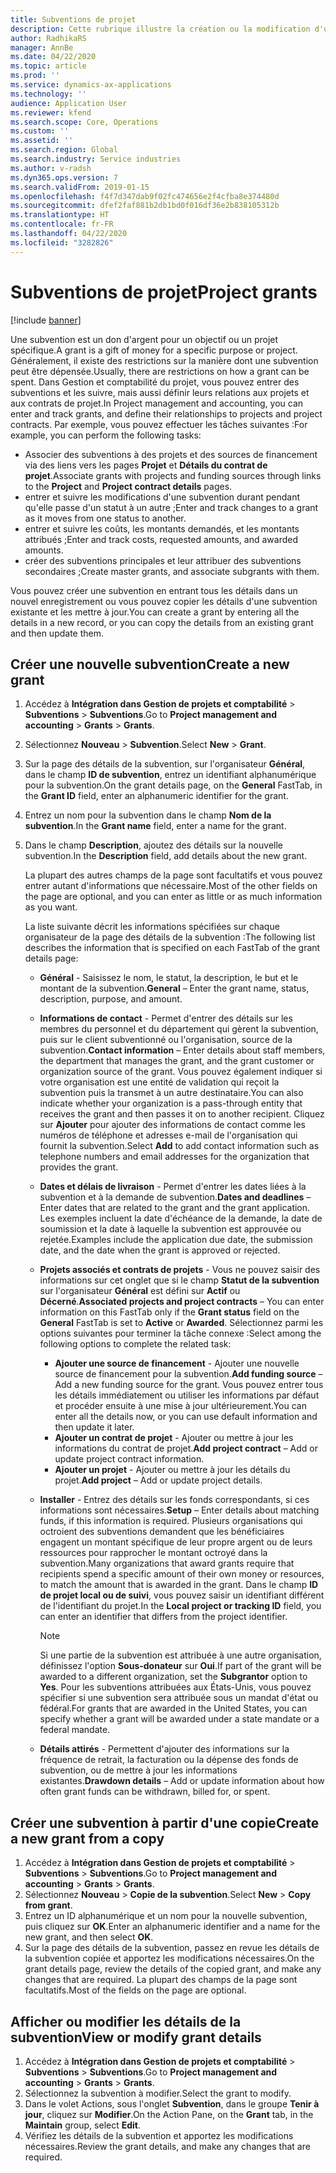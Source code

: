 ```yaml
---
title: Subventions de projet
description: Cette rubrique illustre la création ou la modification d'une subvention.
author: RadhikaRS
manager: AnnBe
ms.date: 04/22/2020
ms.topic: article
ms.prod: ''
ms.service: dynamics-ax-applications
ms.technology: ''
audience: Application User
ms.reviewer: kfend
ms.search.scope: Core, Operations
ms.custom: ''
ms.assetid: ''
ms.search.region: Global
ms.search.industry: Service industries
ms.author: v-radsh
ms.dyn365.ops.version: 7
ms.search.validFrom: 2019-01-15
ms.openlocfilehash: f4f7d347dab9f02fc474656e2f4cfba8e374480d
ms.sourcegitcommit: dfef2faf881b2db1bd0f016df36e2b838105312b
ms.translationtype: HT
ms.contentlocale: fr-FR
ms.lasthandoff: 04/22/2020
ms.locfileid: "3282826"
---
```

# <a name="project-grants"></a><span data-ttu-id="8aa64-103">Subventions de projet</span><span class="sxs-lookup"><span data-stu-id="8aa64-103">Project grants</span></span>

[!include [banner](../includes/banner.md)]

<span data-ttu-id="8aa64-104">Une subvention est un don d'argent pour un objectif ou un projet spécifique.</span><span class="sxs-lookup"><span data-stu-id="8aa64-104">A grant is a gift of money for a specific purpose or project.</span></span> <span data-ttu-id="8aa64-105">Généralement, il existe des restrictions sur la manière dont une subvention peut être dépensée.</span><span class="sxs-lookup"><span data-stu-id="8aa64-105">Usually, there are restrictions on how a grant can be spent.</span></span> <span data-ttu-id="8aa64-106">Dans Gestion et comptabilité du projet, vous pouvez entrer des subventions et les suivre, mais aussi définir leurs relations aux projets et aux contrats de projet.</span><span class="sxs-lookup"><span data-stu-id="8aa64-106">In Project management and accounting, you can enter and track grants, and define their relationships to projects and project contracts.</span></span> <span data-ttu-id="8aa64-107">Par exemple, vous pouvez effectuer les tâches suivantes :</span><span class="sxs-lookup"><span data-stu-id="8aa64-107">For example, you can perform the following tasks:</span></span>

- <span data-ttu-id="8aa64-108">Associer des subventions à des projets et des sources de financement via des liens vers les pages **Projet** et **Détails du contrat de projet**.</span><span class="sxs-lookup"><span data-stu-id="8aa64-108">Associate grants with projects and funding sources through links to the **Project** and **Project contract details** pages.</span></span>
- <span data-ttu-id="8aa64-109">entrer et suivre les modifications d'une subvention durant pendant qu'elle passe d'un statut à un autre ;</span><span class="sxs-lookup"><span data-stu-id="8aa64-109">Enter and track changes to a grant as it moves from one status to another.</span></span>
- <span data-ttu-id="8aa64-110">entrer et suivre les coûts, les montants demandés, et les montants attribués ;</span><span class="sxs-lookup"><span data-stu-id="8aa64-110">Enter and track costs, requested amounts, and awarded amounts.</span></span>
- <span data-ttu-id="8aa64-111">créer des subventions principales et leur attribuer des subventions secondaires ;</span><span class="sxs-lookup"><span data-stu-id="8aa64-111">Create master grants, and associate subgrants with them.</span></span>

<span data-ttu-id="8aa64-112">Vous pouvez créer une subvention en entrant tous les détails dans un nouvel enregistrement ou vous pouvez copier les détails d'une subvention existante et les mettre à jour.</span><span class="sxs-lookup"><span data-stu-id="8aa64-112">You can create a grant by entering all the details in a new record, or you can copy the details from an existing grant and then update them.</span></span>

## <a name="create-a-new-grant"></a><span data-ttu-id="8aa64-113">Créer une nouvelle subvention</span><span class="sxs-lookup"><span data-stu-id="8aa64-113">Create a new grant</span></span>

1. <span data-ttu-id="8aa64-114">Accédez à **Intégration dans Gestion de projets et comptabilité** \> **Subventions** \> **Subventions**.</span><span class="sxs-lookup"><span data-stu-id="8aa64-114">Go to **Project management and accounting** \> **Grants** \> **Grants**.</span></span>
2. <span data-ttu-id="8aa64-115">Sélectionnez **Nouveau** \> **Subvention**.</span><span class="sxs-lookup"><span data-stu-id="8aa64-115">Select **New** \> **Grant**.</span></span>
3. <span data-ttu-id="8aa64-116">Sur la page des détails de la subvention, sur l'organisateur **Général**, dans le champ **ID de subvention**, entrez un identifiant alphanumérique pour la subvention.</span><span class="sxs-lookup"><span data-stu-id="8aa64-116">On the grant details page, on the **General** FastTab, in the **Grant ID** field, enter an alphanumeric identifier for the grant.</span></span>
4. <span data-ttu-id="8aa64-117">Entrez un nom pour la subvention dans le champ **Nom de la subvention**.</span><span class="sxs-lookup"><span data-stu-id="8aa64-117">In the **Grant name** field, enter a name for the grant.</span></span>
5. <span data-ttu-id="8aa64-118">Dans le champ **Description**, ajoutez des détails sur la nouvelle subvention.</span><span class="sxs-lookup"><span data-stu-id="8aa64-118">In the **Description** field, add details about the new grant.</span></span>

    <span data-ttu-id="8aa64-119">La plupart des autres champs de la page sont facultatifs et vous pouvez entrer autant d'informations que nécessaire.</span><span class="sxs-lookup"><span data-stu-id="8aa64-119">Most of the other fields on the page are optional, and you can enter as little or as much information as you want.</span></span>

    <span data-ttu-id="8aa64-120">La liste suivante décrit les informations spécifiées sur chaque organisateur de la page des détails de la subvention :</span><span class="sxs-lookup"><span data-stu-id="8aa64-120">The following list describes the information that is specified on each FastTab of the grant details page:</span></span>

    - <span data-ttu-id="8aa64-121">**Général** - Saisissez le nom, le statut, la description, le but et le montant de la subvention.</span><span class="sxs-lookup"><span data-stu-id="8aa64-121">**General** – Enter the grant name, status, description, purpose, and amount.</span></span>
    - <span data-ttu-id="8aa64-122">**Informations de contact** - Permet d'entrer des détails sur les membres du personnel et du département qui gèrent la subvention, puis sur le client subventionné ou l'organisation, source de la subvention.</span><span class="sxs-lookup"><span data-stu-id="8aa64-122">**Contact information** – Enter details about staff members, the department that manages the grant, and the grant customer or organization source of the grant.</span></span> <span data-ttu-id="8aa64-123">Vous pouvez également indiquer si votre organisation est une entité de validation qui reçoit la subvention puis la transmet à un autre destinataire.</span><span class="sxs-lookup"><span data-stu-id="8aa64-123">You can also indicate whether your organization is a pass-through entity that receives the grant and then passes it on to another recipient.</span></span> <span data-ttu-id="8aa64-124">Cliquez sur **Ajouter** pour ajouter des informations de contact comme les numéros de téléphone et adresses e-mail de l'organisation qui fournit la subvention.</span><span class="sxs-lookup"><span data-stu-id="8aa64-124">Select **Add** to add contact information such as telephone numbers and email addresses for the organization that provides the grant.</span></span>
    - <span data-ttu-id="8aa64-125">**Dates et délais de livraison** - Permet d'entrer les dates liées à la subvention et à la demande de subvention.</span><span class="sxs-lookup"><span data-stu-id="8aa64-125">**Dates and deadlines** – Enter dates that are related to the grant and the grant application.</span></span> <span data-ttu-id="8aa64-126">Les exemples incluent la date d'échéance de la demande, la date de soumission et la date à laquelle la subvention est approuvée ou rejetée.</span><span class="sxs-lookup"><span data-stu-id="8aa64-126">Examples include the application due date, the submission date, and the date when the grant is approved or rejected.</span></span>
    - <span data-ttu-id="8aa64-127">**Projets associés et contrats de projets** - Vous ne pouvez saisir des informations sur cet onglet que si le champ **Statut de la subvention** sur l'organisateur **Général** est défini sur **Actif** ou **Décerné**.</span><span class="sxs-lookup"><span data-stu-id="8aa64-127">**Associated projects and project contracts** – You can enter information on this FastTab only if the **Grant status** field on the **General** FastTab is set to **Active** or **Awarded**.</span></span> <span data-ttu-id="8aa64-128">Sélectionnez parmi les options suivantes pour terminer la tâche connexe :</span><span class="sxs-lookup"><span data-stu-id="8aa64-128">Select among the following options to complete the related task:</span></span>

        - <span data-ttu-id="8aa64-129">**Ajouter une source de financement** - Ajouter une nouvelle source de financement pour la subvention.</span><span class="sxs-lookup"><span data-stu-id="8aa64-129">**Add funding source** – Add a new funding source for the grant.</span></span> <span data-ttu-id="8aa64-130">Vous pouvez entrer tous les détails immédiatement ou utiliser les informations par défaut et procéder ensuite à une mise à jour ultérieurement.</span><span class="sxs-lookup"><span data-stu-id="8aa64-130">You can enter all the details now, or you can use default information and then update it later.</span></span>
        - <span data-ttu-id="8aa64-131">**Ajouter un contrat de projet** - Ajouter ou mettre à jour les informations du contrat de projet.</span><span class="sxs-lookup"><span data-stu-id="8aa64-131">**Add project contract** – Add or update project contract information.</span></span>
        - <span data-ttu-id="8aa64-132">**Ajouter un projet** - Ajouter ou mettre à jour les détails du projet.</span><span class="sxs-lookup"><span data-stu-id="8aa64-132">**Add project** – Add or update project details.</span></span>

    - <span data-ttu-id="8aa64-133">**Installer** - Entrez des détails sur les fonds correspondants, si ces informations sont nécessaires.</span><span class="sxs-lookup"><span data-stu-id="8aa64-133">**Setup** – Enter details about matching funds, if this information is required.</span></span> <span data-ttu-id="8aa64-134">Plusieurs organisations qui octroient des subventions demandent que les bénéficiaires engagent un montant spécifique de leur propre argent ou de leurs ressources pour rapprocher le montant octroyé dans la subvention.</span><span class="sxs-lookup"><span data-stu-id="8aa64-134">Many organizations that award grants require that recipients spend a specific amount of their own money or resources, to match the amount that is awarded in the grant.</span></span> <span data-ttu-id="8aa64-135">Dans le champ **ID de projet local ou de suivi**, vous pouvez saisir un identifiant différent de l'identifiant du projet.</span><span class="sxs-lookup"><span data-stu-id="8aa64-135">In the **Local project or tracking ID** field, you can enter an identifier that differs from the project identifier.</span></span>

        > [!NOTE]
        > <span data-ttu-id="8aa64-136">Si une partie de la subvention est attribuée à une autre organisation, définissez l'option **Sous-donateur** sur **Oui**.</span><span class="sxs-lookup"><span data-stu-id="8aa64-136">If part of the grant will be awarded to a different organization, set the **Subgrantor** option to **Yes**.</span></span> <span data-ttu-id="8aa64-137">Pour les subventions attribuées aux États-Unis, vous pouvez spécifier si une subvention sera attribuée sous un mandat d'état ou fédéral.</span><span class="sxs-lookup"><span data-stu-id="8aa64-137">For grants that are awarded in the United States, you can specify whether a grant will be awarded under a state mandate or a federal mandate.</span></span>

    - <span data-ttu-id="8aa64-138">**Détails attirés** - Permettent d'ajouter des informations sur la fréquence de retrait, la facturation ou la dépense des fonds de subvention, ou de mettre à jour les informations existantes.</span><span class="sxs-lookup"><span data-stu-id="8aa64-138">**Drawdown details** – Add or update information about how often grant funds can be withdrawn, billed for, or spent.</span></span>

## <a name="create-a-new-grant-from-a-copy"></a><span data-ttu-id="8aa64-139">Créer une subvention à partir d'une copie</span><span class="sxs-lookup"><span data-stu-id="8aa64-139">Create a new grant from a copy</span></span>

1. <span data-ttu-id="8aa64-140">Accédez à **Intégration dans Gestion de projets et comptabilité** \> **Subventions** \> **Subventions**.</span><span class="sxs-lookup"><span data-stu-id="8aa64-140">Go to **Project management and accounting** \> **Grants** \> **Grants**.</span></span>
2. <span data-ttu-id="8aa64-141">Sélectionnez **Nouveau** \> **Copie de la subvention**.</span><span class="sxs-lookup"><span data-stu-id="8aa64-141">Select **New** \> **Copy from grant**.</span></span>
3. <span data-ttu-id="8aa64-142">Entrez un ID alphanumérique et un nom pour la nouvelle subvention, puis cliquez sur **OK**.</span><span class="sxs-lookup"><span data-stu-id="8aa64-142">Enter an alphanumeric identifier and a name for the new grant, and then select **OK**.</span></span>
4. <span data-ttu-id="8aa64-143">Sur la page des détails de la subvention, passez en revue les détails de la subvention copiée et apportez les modifications nécessaires.</span><span class="sxs-lookup"><span data-stu-id="8aa64-143">On the grant details page, review the details of the copied grant, and make any changes that are required.</span></span> <span data-ttu-id="8aa64-144">La plupart des champs de la page sont facultatifs.</span><span class="sxs-lookup"><span data-stu-id="8aa64-144">Most of the fields on the page are optional.</span></span>

## <a name="view-or-modify-grant-details"></a><span data-ttu-id="8aa64-145">Afficher ou modifier les détails de la subvention</span><span class="sxs-lookup"><span data-stu-id="8aa64-145">View or modify grant details</span></span>

1. <span data-ttu-id="8aa64-146">Accédez à **Intégration dans Gestion de projets et comptabilité** \> **Subventions** \> **Subventions**.</span><span class="sxs-lookup"><span data-stu-id="8aa64-146">Go to **Project management and accounting** \> **Grants** \> **Grants**.</span></span>
2. <span data-ttu-id="8aa64-147">Sélectionnez la subvention à modifier.</span><span class="sxs-lookup"><span data-stu-id="8aa64-147">Select the grant to modify.</span></span>
3. <span data-ttu-id="8aa64-148">Dans le volet Actions, sous l'onglet **Subvention**, dans le groupe **Tenir à jour**, cliquez sur **Modifier**.</span><span class="sxs-lookup"><span data-stu-id="8aa64-148">On the Action Pane, on the **Grant** tab, in the **Maintain** group, select **Edit**.</span></span>
4. <span data-ttu-id="8aa64-149">Vérifiez les détails de la subvention et apportez les modifications nécessaires.</span><span class="sxs-lookup"><span data-stu-id="8aa64-149">Review the grant details, and make any changes that are required.</span></span>
